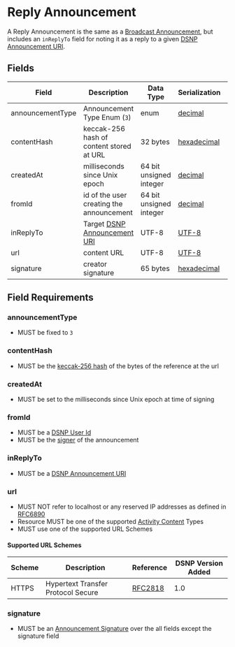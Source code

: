 # Reply Announcement

A Reply Announcement is the same as a [Broadcast Announcement](DSNP/Types/Broadcast.md),
but includes an `inReplyTo` field for noting it as a reply to a given [DSNP Announcement URI](DSNP/Identifiers.md#dsnp-announcement-uri).

## Fields

| Field | Description | Data Type | Serialization | Parquet Type | Bloom Filter |
| ----- | ----------- | --------- | ------------- | ------------ | ------------ |
| announcementType | Announcement Type Enum (`3`) | enum | [decimal](DSNP/Serializations.md#decimal) | `INT32` | no |
| contentHash | keccak-256 hash of content stored at URL | 32 bytes | [hexadecimal](DSNP/Serializations.md#hexadecimal) | `BYTE_ARRAY` | YES
| createdAt | milliseconds since Unix epoch | 64 bit unsigned integer | [decimal](DSNP/Serializations.md#decimal) | `UINT_64` | no
| fromId | id of the user creating the announcement | 64 bit unsigned integer | [decimal](DSNP/Serializations.md#decimal) | `UINT_64` | YES
| inReplyTo | Target [DSNP Announcement URI](DSNP/Identifiers.md#dsnp-announcement-uri) | UTF-8 | [UTF-8](https://datatracker.ietf.org/doc/html/rfc3629) | `UTF8` | YES
| url | content URL | UTF-8 | [UTF-8](https://datatracker.ietf.org/doc/html/rfc3629) | `UTF8` | no
| signature | creator signature | 65 bytes | [hexadecimal](DSNP/Serializations.md#hexadecimal) | `BYTE_ARRAY` | no

## Field Requirements

### announcementType

- MUST be fixed to `3`

### contentHash

- MUST be the [keccak-256 hash](https://keccak.team/files/Keccak-submission-3.pdf) of the bytes of the reference at the url

### createdAt

- MUST be set to the milliseconds since Unix epoch at time of signing

### fromId

- MUST be a [DSNP User Id](DSNP/Identifiers.md#dsnp-user-id)
- MUST be the [signer](DSNP/Signatures.md) of the announcement

### inReplyTo

- MUST be a [DSNP Announcement URI](DSNP/Identifiers.md#dsnp-announcement-uri)

### url

- MUST NOT refer to localhost or any reserved IP addresses as defined in [RFC6890](https://datatracker.ietf.org/doc/html/rfc6890)
- Resource MUST be one of the supported [Activity Content](ActivityContent/Overview.md) Types
- MUST use one of the supported URL Schemes

#### Supported URL Schemes

| Scheme | Description | Reference | DSNP Version Added |
| ------ |------------ | --------- | ------------------ |
| HTTPS | Hypertext Transfer Protocol Secure | [RFC2818](https://datatracker.ietf.org/doc/html/rfc2818) | 1.0 |

### signature

- MUST be an [Announcement Signature](DSNP/Signatures.md) over the all fields except the signature field
